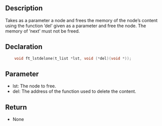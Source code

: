 ## Description
Takes as a parameter a node and frees the memory of the node’s content using the function ’del’ given as a parameter and free the node. The memory of ’next’ must not be freed.

## Declaration 
```c
	void ft_lstdelone(t_list *lst, void (*del)(void *));
```

## Parameter 
- lst: The node to free. 
- del: The address of the function used to delete the content.

## Return 
- None
